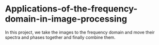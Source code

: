 # Applications-of-the-frequency-domain-in-image-processing
In this project, we take the images to the frequency domain and move their spectra and phases together and finally combine them.
